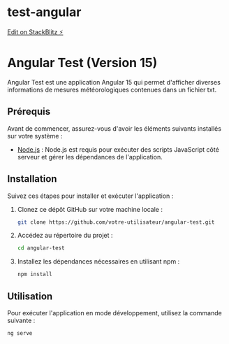 # test-angular

[Edit on StackBlitz ⚡️](https://stackblitz.com/edit/angular-ivy-bujvdy)

# Angular Test (Version 15)

Angular Test est une application Angular 15 qui permet d'afficher diverses informations de mesures météorologiques contenues dans un fichier txt.

## Prérequis

Avant de commencer, assurez-vous d'avoir les éléments suivants installés sur votre système :

- [Node.js](https://nodejs.org/) : Node.js est requis pour exécuter des scripts JavaScript côté serveur et gérer les dépendances de l'application.

## Installation

Suivez ces étapes pour installer et exécuter l'application :

1. Clonez ce dépôt GitHub sur votre machine locale :

   ```bash
   git clone https://github.com/votre-utilisateur/angular-test.git
   ```

2. Accédez au répertoire du projet :
   ```bash
   cd angular-test
   ```
3. Installez les dépendances nécessaires en utilisant npm :

   ```bash
   npm install
   ```

## Utilisation

Pour exécuter l'application en mode développement, utilisez la commande suivante :

```bash
ng serve
```
